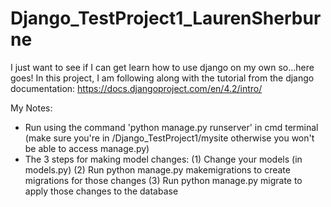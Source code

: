 # Django_TestProject1_LaurenSherburne
I just want to see if I can get learn how to use django on my own so...here goes! In this project, I am following along with the tutorial from
the django documentation: https://docs.djangoproject.com/en/4.2/intro/



My Notes:
 - Run using the command 'python manage.py runserver' in cmd terminal (make sure you're in /Django_TestProject1/mysite otherwise you won't be able to access manage.py)
 - The 3 steps for making model changes:
    (1) Change your models (in models.py)
    (2) Run python manage.py makemigrations to create migrations for those changes
    (3) Run python manage.py migrate to apply those changes to the database
